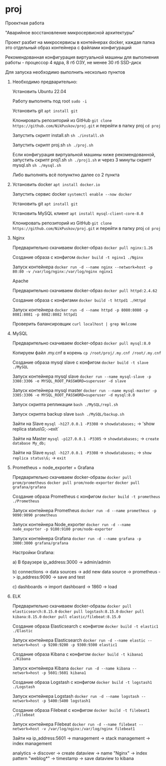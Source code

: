 # proj
Проектная работа

"Аварийное восстановление микросервисной архитектуры"

Проект разбит на микросервисы в контейнерах docker, каждая папка это отдельный образ контейнера с файлами конфигураций

Рекомендованная конфигурация виртуальной машины для выполнения работы - процессор 4 ядра, 8 гб ОЗУ, не менее 30 гб SSD-диск

Для запуска необходимо выполнить несколько пунктов

1. Необходимо предварительно:

   Установить Ubuntu 22.04

   Работу выполнять под root `sudo -i`

   Установить git `apt install git`

   Клонировать репозиторий из GitHub `git clone https://github.com/NikPuskov/proj.git` и перейти в папку proj `cd proj`

   Запустить скрипт install.sh `sh ./install.sh`

   Запустить скрипт proj.sh `sh ./proj.sh`

   Если конфигурация виртуальной машины ниже рекомендованной, запустить скрипт proj1.sh `sh ./proj1.sh` и через 3 минуты скрипт mysql.sh `sh ./mysql.sh` 

   Либо выполнять всё попунктно далее сo 2 пункта

2. Установить docker `apt install docker.io`

   Запустить сервис docker `systemctl enable --now docker`

   Установить git `apt install git`

   Установить MySQL клиент `apt install mysql-client-core-8.0`

   Клонировать репозиторий из GitHub `git clone https://github.com/NikPuskov/proj.git` и перейти в папку proj `cd proj`

3. Nginx

   Предварительно скачиваем docker-образ `docker pull nginx:1.26`

   Создание образа с конфигом `docker build -t nginx1 ./Nginx`

   Запуск контейнера `docker run -d --name nginx --network=host -p 80:80 -v /var/log/nginx:/var/log/nginx nginx1`

   Apache

   Предварительно скачиваем docker-образ `docker pull httpd:2.4.62`

   Создание образа с конфигами `docker build -t httpd1 ./Httpd`

   Запуск контейнера `docker run -d --name httpd -p 8080:8080 -p 8081:8081 -p 8082:8082 httpd1`

   Проверить балансировщик `curl localhost | grep Welcome`

5. MySQL

   Предварительно скачиваем docker-образ `docker pull mysql:8.0`

   Копируем файл .my.cnf в корень `cp /root/proj/.my.cnf /root/.my.cnf`

   Создание образа mysql slave с конфигом `docker build -t slave ./MySQL`

   Запуск контейнера mysql slave `docker run --name mysql-slave -p 3308:3306 -e MYSQL_ROOT_PASSWORD=superuser -d slave`

   Запуск контейнера mysql master `docker run --name mysql-master -p 3305:3306 -e MYSQL_ROOT_PASSWORD=superuser -d mysql:8.0`

   Запуск скрипта репликации `bash ./MySQL/repl.sh`

   Запуск скрипта backup slave `bash ./MySQL/backup.sh`

   Зайти на Slave `mysql -h127.0.0.1 -P3308` -> `showdatabases;` -> 'show replica status\G;` -> `exit`

   Зайти на Master `mysql -р127.0.0.1 -P3305` -> `showdatabases;` -> `create database My_db;`

   Зайти на Slave `mysql -h127.0.0.1 -P3308` -> `showdatabases;` -> `show replica status\G;` -> `exit`
   
7. Prometheus + node_exporter + Grafana

   Предварительно скачиваем docker-образы `docker pull prom/prometheus` `docker pull prom/node-exporter` `docker pull grafana/grafana`

   Создание образа Prometheus с конфигом `docker build -t prometheus ./Prometheus`

   Запуск контейнера Prometheus `docker run -d --name prometheus -p 9090:9090 prometheus`

   Запуск контейнера Node_exporter `docker run -d --name node_exporter -p 9100:9100 prom/node-exporter`

   Запуск контейнера Grafana `docker run -d --name grafana -p 3000:3000 grafana/grafana`

   Настройки Grafana:

      a) В браузере ip_address:3000 -> admin/admin

      b) connections -> data sources -> add new data source -> prometheus -> ip_address:9090 -> save and test

      c) dashboards -> import dashboard -> 1860 -> load

8. ELK

   Предварительно скачиваем docker-образы `docker pull elasticsearch:8.15.0` `docker pull logstash:8.15.0` `docker pull kibana:8.15.0` `docker pull elastic/filebeat:8.15.0`

   Создание образа Elasticsearch с конфигом `docker build -t elastic1 ./Elastic`
   
   Запуск контейнера Elasticsearch `docker run -d --name elastic --network=host -p 9200:9200 -p 9300:9300 elastic1`

   Создание образа Kibana с конфигом `docker build -t kibana1 ./Kibana`

   Запуск контейнера Kibana `docker run -d --name kibana --network=host -p 5601:5601 kibana1`

   Создание образа Logstash с конфигом `docker build -t logstash1 ./Logstash`

   Запуск контейнера Logstash `docker run -d --name logstash --network=host -p 5400:5400 logstash1`

   Создание образа Filebeat с конфигом `docker build -t filebeat1 ./Filebeat`

   Запуск контейнера Filebeat `docker run -d --name filebeat --network=host -v /var/log/nginx:/var/log/nginx filebeat1`

   Зайти на ip_address:5601 -> management -> stack management -> index management

   analytics -> discover -> create dataview -> name "Nginx" -> index pattern "weblog*" -> timestamp -> save dataview to kibana
